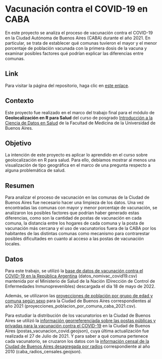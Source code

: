 # Vacunación contra el COVID-19 en CABA

En este proyecto se analiza el proceso de vacunación contra el COVID-19 en la Ciudad Autónoma de Buenos Aires (CABA) durante el año 2021. En particular, se trata de establecer qué comunas tuvieron el mayor y el menor porcentaje de población vacunada con la primera dosis de la vacuna y examinar posibles factores qué podrían explicar las diferencias entre comunas.

## Link

Para visitar la página del repositorio, haga clic en [este enlace]().

## Contexto

Este proyecto fue realizado en el marco del trabajo final para el módulo de **Geolocalización en R para Salud** del curso de posgrado [Introducción a la Ciencia de Datos en Salud](https://www.fmed.uba.ar/innovacion/hacemos) de la Facultad de Medicina de la Universidad de Buenos Aires.

## Objetivo

La intención de este proyecto es aplicar lo aprendido en el curso sobre geolocalización en R para salud. Para ello, debíamos mostrar al menos una visualización de tipo geográfica en el marco de una pregunta respecto a alguna problemática de salud.

## Resumen

Para analizar el proceso de vacunación en las comunas de la Ciudad de Buenos Aires fue necesario hacer una limpieza de los datos. Una vez encontradas las comunas con mayor y menor porcentaje de vacunación, se analizaron los posibles factores que podrían haber generado estas diferencias, como son la cantidad de postas de vacunación en cada comuna, la distancia entre los hogares de cada comuna y la posta de vacunación más cercana y el uso de vacunatorios fuera de la CABA por los habitantes de las distintas comunas como mecanismo para contrarestar posibles dificultades en cuanto al acceso a las postas de vacunación locales.

## Datos

Para este trabajo, se utilizó la [base de datos de vacunación contra el COVID-19 en la República Argentina](https://datos.gob.ar/dataset/salud-vacunas-contra-covid-19-dosis-aplicadas-republica-argentina---registro-desagregado) (datos_nomivac_covid19.csv) mantenida por el Ministerio de Salud de la Nación (Dirección de Control de Enfermedades Inmunoprevenibles) descargada el día 18 de mayo de 2022.

Además, se utilizaron las [proyecciones de población por grupo de edad y comuna según sexo](https://www.estadisticaciudad.gob.ar/eyc/?p=79970) para la Ciudad de Buenos Aires correspondientes al año 2021 (proyecciones_poblacion_por_comuna_caba_2021.csv).

Para estudiar la distribución de los vacunatorios en la Ciudad de Buenos Aires se utilizó la [información georreferenciada sobre las postas públicas y privadas para la vacunación contra el COVID-19](https://data.buenosaires.gob.ar/dataset/postas-de-vacunacion-covid-19) en la Ciudad de Buenos Aires (postas_vacunacion_covid.geojson), cuya última actualización fue realizada el 27 de Julio de 2021. Y para saber a qué comuna pertenece cada vacunatorio, se cruzaron los datos con la [información censal de la Ciudad de Buenos Aires desagregada por radios](https://data.buenosaires.gob.ar/dataset/informacion-censal-por-radio) correspondiente al año 2010 (caba_radios_censales.geojson).

